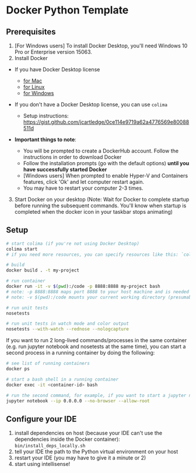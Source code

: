 # Docker Python Template

## Prerequisites

1. [For Windows users] To install Docker Desktop, you'll need Windows 10 Pro or Enterprise version 15063.
2. Install Docker

- If you have Docker Desktop license
  - [for Mac](https://docs.docker.com/docker-for-mac/install/)
  - [for Linux](https://docs.docker.com/install/linux/docker-ce/ubuntu/)
  - [for Windows](https://docs.docker.com/docker-for-windows/install/)
- If you don't have a Docker Desktop license, you can use `colima`
  - Setup instructions: https://gist.github.com/jcartledge/0ce114e9719a62a4776569e80088511d

- **Important things to note**:
  - You will be prompted to create a DockerHub account. Follow the instructions in order to download Docker
  - Follow the installation prompts (go with the default options) **until you have successfully started Docker**
  - [Windows users] When prompted to enable Hyper-V and Containers features, click 'Ok' and let computer restart again.
  - You may have to restart your computer 2-3 times.

3. Start Docker on your desktop (Note: Wait for Docker to complete startup before running the subsequent commands. You'll know when startup is completed when the docker icon in your taskbar stops animating)

## Setup

```sh
# start colima (if you're not using Docker Desktop)
colima start
# if you need more resources, you can specify resources like this: `colima start --cpu 8 --memory 8 --disk 100`

# build
docker build . -t my-project

# run container
docker run -it -v $(pwd):/code -p 8888:8888 my-project bash
# note: -p 8888:8888 maps port 8888 to your host machine and is needed for jupyter notebooks
# note: -v $(pwd):/code mounts your current working directory (presumably your project directory) and makes any changes instantly available in the running container

# run unit tests
nosetests

# run unit tests in watch mode and color output
nosetests --with-watch --rednose --nologcapture

```

If you want to run 2 long-lived commands/processes in the same container (e.g. run jupyter notebook and nosetests at the same time), you can start a second process in a running container by doing the following:

```sh
# see list of running containers
docker ps

# start a bash shell in a running container
docker exec -it <container-id> bash

# run the second command, for example, if you want to start a jupyter notebook:
jupyter notebook --ip 0.0.0.0 --no-browser --allow-root
```

## Configure your IDE

1. install dependencies on host (because your IDE can't use the dependencies inside the Docker container):
   `bin/install_deps_locally.sh`
1. tell your IDE the path to the Python virtual environment on your host
1. restart your IDE (you may have to give it a minute or 2)
1. start using intellisense!
